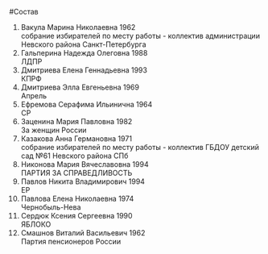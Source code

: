#Состав
1. Вакула Марина Николаевна 1962   
    собрание избирателей по месту работы - коллектив администрации Невского района Санкт-Петербурга
2. Гальперина Надежда Олеговна 1988   
    ЛДПР
3. Дмитриева Елена Геннадьевна 1993   
    КПРФ
4. Дмитриева Элла Евгеньевна 1969   
    Апрель
5. Ефремова Серафима Ильинична 1964   
    СР
6. Заценина Мария Павловна 1982   
    За женщин России
7. Казакова Анна Германовна 1971   
    собрание избирателей по месту работы - коллектив ГБДОУ детский сад №61 Невского района СПб
8. Никонова Мария Вячеславовна 1994   
    ПАРТИЯ ЗА СПРАВЕДЛИВОСТЬ
9. Павлов Никита Владимирович 1994   
    ЕР
10. Павлова Елена Николаевна 1974   
    Чернобыль-Нева
11. Сердюк Ксения Сергеевна 1990   
    ЯБЛОКО
12. Смашнов Виталий Васильевич 1962   
    Партия пенсионеров России
